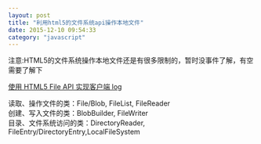 ```yaml
---
layout: post
title: "利用html5的文件系统api操作本地文件"
date: 2015-12-10 09:54:33
category: "javascript"
---
```


注意:HTML5的文件系统操作本地文件还是有很多限制的，暂时没事件了解，有空需要了解下

[使用 HTML5 File API 实现客户端 log](http://www.ibm.com/developerworks/cn/web/1210_jiangjj_html5log/)


读取、操作文件的类：File/Blob, FileList, FileReader  
创建、写入文件的类：BlobBuilder, FileWriter  
目录、文件系统访问的类：DirectoryReader, FileEntry/DirectoryEntry,LocalFileSystem  